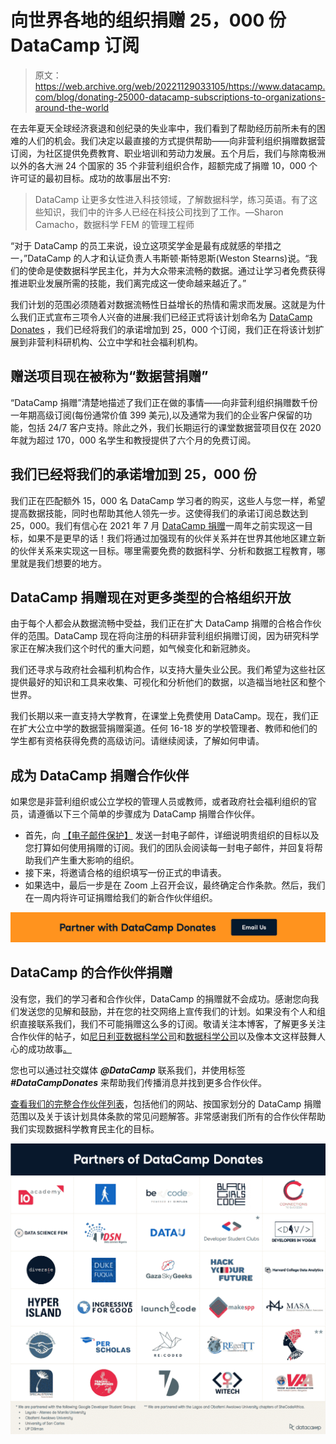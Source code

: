 # 向世界各地的组织捐赠 25，000 份 DataCamp 订阅

> 原文：<https://web.archive.org/web/20221129033105/https://www.datacamp.com/blog/donating-25000-datacamp-subscriptions-to-organizations-around-the-world>

在去年夏天全球经济衰退和创纪录的失业率中，我们看到了帮助经历前所未有的困难的人们的机会。我们决定以最直接的方式提供帮助——向非营利组织捐赠数据营订阅，为社区提供免费教育、职业培训和劳动力发展。五个月后，我们与除南极洲以外的各大洲 24 个国家的 35 个非营利组织合作，超额完成了捐赠 10，000 个许可证的最初目标。成功的故事层出不穷:

> DataCamp 让更多女性进入科技领域，了解数据科学，练习英语。有了这些知识，我们中的许多人已经在科技公司找到了工作。—Sharon Camacho，数据科学 FEM 的管理工程师

“对于 DataCamp 的员工来说，设立这项奖学金是最有成就感的举措之一，”DataCamp 的人才和认证负责人韦斯顿·斯特恩斯(Weston Stearns)说。“我们的使命是使数据科学民主化，并为大众带来流畅的数据。通过让学习者免费获得推进职业发展所需的技能，我们离完成这一使命越来越近了。”

我们计划的范围必须随着对数据流畅性日益增长的热情和需求而发展。这就是为什么我们正式宣布三项令人兴奋的进展:我们已经正式将该计划命名为 [DataCamp Donates](https://web.archive.org/web/20221212135912/https://www.datacamp.com/donates) ，我们已经将我们的承诺增加到 25，000 个订阅，我们正在将该计划扩展到非营利科研机构、公立中学和社会福利机构。

## 赠送项目现在被称为“数据营捐赠”

“DataCamp 捐赠”清楚地描述了我们正在做的事情——向非营利组织捐赠数千份一年期高级订阅(每份通常价值 399 美元),以及通常为我们的企业客户保留的功能，包括 24/7 客户支持。除此之外，我们长期运行的课堂数据营项目仅在 2020 年就为超过 170，000 名学生和教授提供了六个月的免费订阅。

## 我们已经将我们的承诺增加到 25，000 份

我们正在匹配额外 15，000 名 DataCamp 学习者的购买，这些人与您一样，希望提高数据技能，同时也帮助其他人领先一步。这使得我们的承诺订阅总数达到 25，000。我们有信心在 2021 年 7 月 [DataCamp 捐赠](https://web.archive.org/web/20221212135912/https://www.datacamp.com/donates)一周年之前实现这一目标，如果不是更早的话！我们将通过加强现有的伙伴关系并在世界其他地区建立新的伙伴关系来实现这一目标。哪里需要免费的数据科学、分析和数据工程教育，哪里就是我们想要的地方。

## DataCamp 捐赠现在对更多类型的合格组织开放

由于每个人都会从数据流畅中受益，我们正在扩大 DataCamp 捐赠的合格合作伙伴的范围。DataCamp 现在将向注册的科研非营利组织捐赠订阅，因为研究科学家正在解决我们这个时代的重大问题，如气候变化和新冠肺炎。

我们还寻求与政府社会福利机构合作，以支持大量失业公民。我们希望为这些社区提供最好的知识和工具来收集、可视化和分析他们的数据，以造福当地社区和整个世界。

我们长期以来一直支持大学教育，在课堂上免费使用 DataCamp。现在，我们正在扩大公立中学的数据营捐赠渠道。任何 16-18 岁的学校管理者、教师和他们的学生都有资格获得免费的高级访问。请继续阅读，了解如何申请。

## 成为 DataCamp 捐赠合作伙伴

如果您是非营利组织或公立学校的管理人员或教师，或者政府社会福利组织的官员，请遵循以下三个简单的步骤成为 DataCamp 捐赠合作伙伴。

*   首先，向 [【电子邮件保护】](/web/20221212135912/https://www.datacamp.com/cdn-cgi/l/email-protection#dfbbb0b1beabba9fbbbeabbebcbeb2aff1bcb0b2) 发送一封电子邮件，详细说明贵组织的目标以及您打算如何使用捐赠的订阅。我们的团队会阅读每一封电子邮件，并回复将帮助我们产生重大影响的组织。
*   接下来，将邀请合格的组织填写一份正式的申请表。
*   如果选中，最后一步是在 Zoom 上召开会议，最终确定合作条款。然后，我们在一周内将许可证捐赠给我们的新合作伙伴组织。

[![](img/472311edef869222493934b9234f3da7.png)](/web/20221212135912/https://www.datacamp.com/cdn-cgi/l/email-protection#f0949f9e918495b09491849193919d80de939f9d)

## DataCamp 的合作伙伴捐赠

没有您，我们的学习者和合作伙伴，DataCamp 的捐赠就不会成功。感谢您向我们发送您的见解和鼓励，并在您的社交网络上宣传我们的计划。如果没有个人和组织直接联系我们，我们不可能捐赠这么多的订阅。敬请关注本博客，了解更多关注合作伙伴的帖子，如[尼日利亚数据科学公司](https://web.archive.org/web/20221212135912/https://www.datacamp.com/community/blog/data-science-nigeria)和[数据科学公司](https://web.archive.org/web/20221212135912/https://www.datacamp.com/community/blog/datau)以及像本文这样鼓舞人心的成功故事[。](https://web.archive.org/web/20221212135912/https://www.datacamp.com/community/blog/felix-ayoola)

您也可以通过社交媒体 ***@DataCamp*** 联系我们，并使用标签 ***#DataCampDonates*** 来帮助我们传播消息并找到更多合作伙伴。

[查看我们的完整合作伙伴列表](https://web.archive.org/web/20221212135912/https://support.datacamp.com/hc/en-us/articles/360051596574)，包括他们的网站、按国家划分的 DataCamp 捐赠范围以及关于该计划具体条款的常见问题解答。非常感谢我们所有的合作伙伴帮助我们实现数据科学教育民主化的目标。

[![](img/9b9e3fd22ea0f5ab8e595af54f9586a9.png)](https://web.archive.org/web/20221212135912/https://www.datacamp.com/donates)